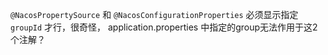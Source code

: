 `@NacosPropertySource` 和 `@NacosConfigurationProperties` 必须显示指定 `groupId` 才行，很奇怪，
application.properties 中指定的group无法作用于这2个注解？
